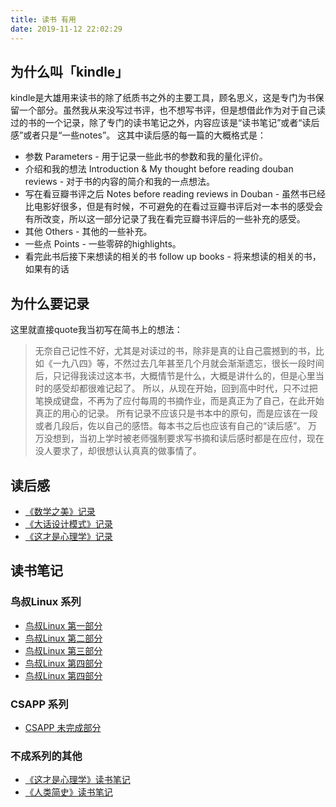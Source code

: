 ```yaml
---
title: 读书 有用
date: 2019-11-12 22:02:29
---
```


<!-- more -->

## 为什么叫「kindle」

kindle是大雄用来读书的除了纸质书之外的主要工具，顾名思义，这是专门为书保留一个部分。虽然我从来没写过书评，也不想写书评，但是想借此作为对于自己读过的书的一个记录，除了专门的读书笔记之外，内容应该是“读书笔记”或者“读后感”或者只是“一些notes”。
这其中读后感的每一篇的大概格式是：
* 参数 Parameters - 用于记录一些此书的参数和我的量化评价。
* 介绍和我的想法 Introduction & My thought before reading douban reviews - 对于书的内容的简介和我的一点想法。
* 写在看豆瓣书评之后 Notes before reading reviews in Douban - 虽然书已经比电影好很多，但是有时候，不可避免的在看过豆瓣书评后对一本书的感受会有所改变，所以这一部分记录了我在看完豆瓣书评后的一些补充的感受。
* 其他 Others - 其他的一些补充。
* 一些点 Points - 一些零碎的highlights。
* 看完此书后接下来想读的相关的书 follow up books - 将来想读的相关的书，如果有的话

## 为什么要记录
这里就直接quote我当初写在简书上的想法：
> 无奈自己记性不好，尤其是对读过的书，除非是真的让自己震撼到的书，比如《一九八四》等，不然过去几年甚至几个月就会渐渐遗忘，很长一段时间后，只记得我读过这本书，大概情节是什么，大概是讲什么的，但是心里当时的感受却都很难记起了。
所以，从现在开始，回到高中时代，只不过把笔换成键盘，不再为了应付每周的书摘作业，而是真正为了自己，在此开始真正的用心的记录。
所有记录不应该只是书本中的原句，而是应该在一段或者几段后，佐以自己的感悟。每本书之后也应该有自己的“读后感”。
万万没想到，当初上学时被老师强制要求写书摘和读后感时都是在应付，现在没人要求了，却很想认认真真的做事情了。



## 读后感
* [《数学之美》记录](/2020/01/11/book/读后感/读后感-数学之美)
* [《大话设计模式》记录](/2020/01/11/book/读后感/读后感-大话设计模式/)
* [《这才是心理学》记录](/2019/12/04/book/读后感/读后感-这就是心理学/)

## 读书笔记
### 鸟叔Linux 系列
* [鸟叔Linux 第一部分](/2020/03/30/book/笔记/笔记-Linux-part-1/)
* [鸟叔Linux 第二部分](/2020/04/03/book/笔记/笔记-Linux-part-2/)
* [鸟叔Linux 第三部分](/2020/04/04/book/笔记/笔记-Linux-part-3/)
* [鸟叔Linux 第四部分](/2020/04/10/book/笔记/笔记-Linux-part-4/)
* [鸟叔Linux 第四部分](/2020/04/11/book/笔记/笔记-Linux-part-5/)

### CSAPP 系列
* [CSAPP 未完成部分](/2020/03/29/book/笔记/笔记-csapp/)

### 不成系列的其他
* [《这才是心理学》读书笔记](/2019/12/04/book/笔记/笔记-这就是心理学/)
* [《人类简史》读书笔记](/2018/04/04/book/笔记/笔记-人类简史/)